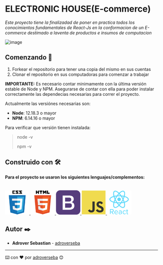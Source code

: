 # ELECTRONIC HOUSE(E-commerce)

_Este proyecto tiene la finalizadad de poner en practica todos los conocimientos fundamentales de React-Js en la conformacion de un E-commerce destimado a laventa de productos e insumos de computacion_

![image](./electronicHouse.gif)

## Comenzando 🚀

1.  Forkear el repositorio para tener una copia del mismo en sus cuentas
2.  Clonar el repositorio en sus computadoras para comenzar a trabajar

**IMPORTANTE:** Es necesario contar minimamente con la última versión estable de Node y NPM. Asegurarse de contar con ella para poder instalar correctamente las dependecias necesarias para correr el proyecto.

Actualmente las versiónes necesarias son:

- **Node**: 12.18.3 o mayor
- **NPM**: 6.14.16 o mayor

Para verificar que versión tienen instalada:

> node -v
>
> npm -v

## Construido con 🛠️

#### Para el proyecto se usaron los siguientes lenguajes/complementos:<br><br>

<p align="left"> <a href="https://www.w3schools.com/css/" target="_blank" rel="noreferrer"> 
  <img src="https://raw.githubusercontent.com/devicons/devicon/master/icons/css3/css3-original-wordmark.svg" alt="css3" width="80" height="80"/> </a> 
  <a href="https://www.w3.org/html/" target="_blank" rel="noreferrer"> 
    <img src="https://raw.githubusercontent.com/devicons/devicon/master/icons/html5/html5-original-wordmark.svg" alt="html5" width="80" height="80"/> </a>
    <a href="https://www.w3.org/bootstrap/" target="_blank" rel="noreferrer">
    <img src="https://raw.githubusercontent.com/github/explore/80688e429a7d4ef2fca1e82350fe8e3517d3494d/topics/bootstrap/bootstrap.png" alt="html5" width="80" height="80"/> </a>
    <a href="https://developer.mozilla.org/es/docs/Web/JavaScript" target="_blank" rel="noreferrer">
    <img src="https://raw.githubusercontent.com/devicons/devicon/master/icons/javascript/javascript-original.svg" alt="javascript" width="80" height="80"/> </a>

  <a href="https://reactjs.org/" target="_blank" rel="noreferrer"> 
    <img src="https://raw.githubusercontent.com/devicons/devicon/master/icons/react/react-original-wordmark.svg" alt="reactjs" width="80" height="80"/> </a></p>

## Autor ✒️

- **Adrover Sebastian** - [adroverseba](https://github.com/adroverseba)

---

⌨️ con ❤️ por [adroverseba](https://github.com/adroverseba) 😊
